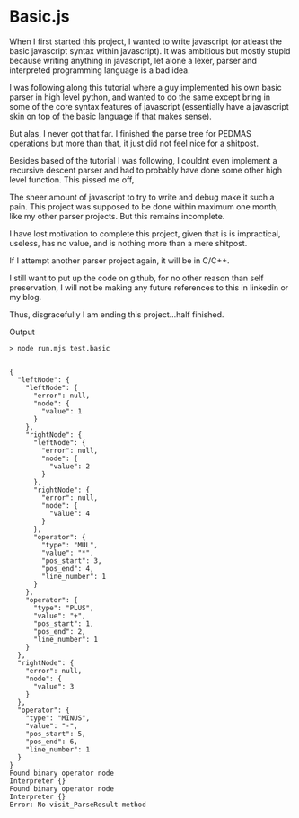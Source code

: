 # Basic.js 

When I first started this project, I wanted to write javascript (or atleast the basic javascript syntax within javascript). It was ambitious but mostly stupid because writing anything in javascript, let alone a lexer, parser and interpreted programming language is a bad idea.


I was following along this tutorial where a guy implemented his own basic parser in high level python, and wanted to do the same except bring in some of the core syntax features of javascript (essentially have a javascript skin on top of the basic language if that makes sense). 


But alas, I never got that far. I finished the parse tree for PEDMAS operations but more than that, it just did not feel nice for a shitpost. 


Besides based of the tutorial I was following, I couldnt even implement a recursive descent parser and had to probably have done some other high level function. This pissed me off,


The sheer amount of javascript to try to write and debug make it such a pain. This project was supposed to be done within maximum one month, like my other parser projects. But this remains incomplete.


I have lost motivation to complete this project, given that is is impractical, useless, has no value, and is nothing more than a mere shitpost. 

If I attempt another parser project again, it will be in C/C++.


I still want to put up the code on github, for no other reason than self preservation, I will not be making any future references to this in linkedin or my blog. 

Thus, disgracefully I am ending this project...half finished.

Output 

```
> node run.mjs test.basic 


{
  "leftNode": {
    "leftNode": {
      "error": null,
      "node": {
        "value": 1
      }
    },
    "rightNode": {
      "leftNode": {
        "error": null,
        "node": {
          "value": 2
        }
      },
      "rightNode": {
        "error": null,
        "node": {
          "value": 4
        }
      },
      "operator": {
        "type": "MUL",
        "value": "*",
        "pos_start": 3,
        "pos_end": 4,
        "line_number": 1
      }
    },
    "operator": {
      "type": "PLUS",
      "value": "+",
      "pos_start": 1,
      "pos_end": 2,
      "line_number": 1
    }
  },
  "rightNode": {
    "error": null,
    "node": {
      "value": 3
    }
  },
  "operator": {
    "type": "MINUS",
    "value": "-",
    "pos_start": 5,
    "pos_end": 6,
    "line_number": 1
  }
}
Found binary operator node
Interpreter {}
Found binary operator node
Interpreter {}
Error: No visit_ParseResult method
```
